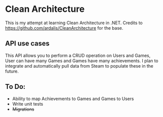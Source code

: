 # Clean Architecture

This is my attempt at learning Clean Architecture in .NET.
Credits to https://github.com/ardalis/CleanArchitecture for the base.

## API use cases
This API allows you to perform a CRUD operation on Users and Games, User can have many Games and Games have many achievements. I plan to integrate and automatically pull data from Steam to populate these in the future.

## To Do:
- Ability to map Achievements to Games and Games to Users
- Write unit tests
- <s>Migrations</s>
